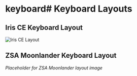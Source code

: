 # keyboard# Keyboard Layouts

## Iris CE Keyboard Layout
![Iris CE Layout](docs/iris_ce_layout.png)

## ZSA Moonlander Keyboard Layout
*Placeholder for ZSA Moonlander layout image*
